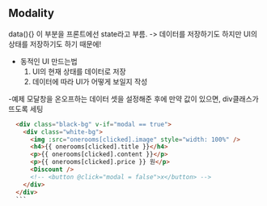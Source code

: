 
## Modality
  data(){} 이 부분을 프론트에선 state라고 부름.
   -> 데이터를 저장하기도 하지만 UI의 상태를 저장하기도 하기 때문에!

  - 동적인 UI 만드는법
    1. UI의 현재 상태를 데이터로 저장
    2. 데이터에 따라 UI가 어떻게 보일지 작성 

  -예제 모달창을 온오프하는 데이터 셋을 설정해준 후에 
  만약 값이 있으면, div클래스가 뜨도록 세팅
  ```html
    <div class="black-bg" v-if="modal == true">
      <div class="white-bg">
        <img :src="onerooms[clicked].image" style="width: 100%" />
        <h4>{{ onerooms[clicked].title }}</h4>
        <p>{{ onerooms[clicked].content }}</p>
        <p>{{ onerooms[clicked].price }} 원</p>
        <Discount />
        <!-- <button @click="modal = false">x</button> -->
      </div>
    </div>
    ```